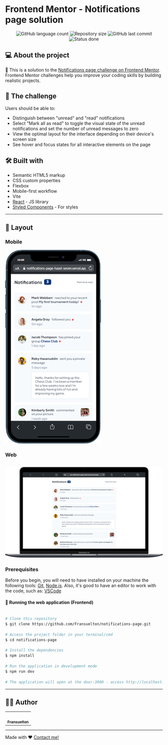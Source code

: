 # Frontend Mentor - Notifications page solution

<p align="center">

<img alt="GitHub language count" src="https://img.shields.io/github/languages/count/Fransuelton/notifications-page?color=%2304D361">
<img alt="Repository size" src="https://img.shields.io/github/repo-size/Fransuelton/notifications-page">
<img alt="GitHub last commit" src="https://img.shields.io/github/last-commit/Fransuelton/notifications-page">
<img alt="Status done" src="https://img.shields.io/badge/Status-Finalized%20-greensky">

</p>

## 💻 About the project

📄 This is a solution to the [Notifications page challenge on Frontend Mentor](https://www.frontendmentor.io/challenges/notifications-page-DqK5QAmKbC). Frontend Mentor challenges help you improve your coding skills by building realistic projects. 

## 🎯 The challenge

Users should be able to:

- Distinguish between "unread" and "read" notifications
- Select "Mark all as read" to toggle the visual state of the unread notifications and set the number of unread messages to zero
- View the optimal layout for the interface depending on their device's screen size
- See hover and focus states for all interactive elements on the page

## 🛠️ Built with

- Semantic HTML5 markup
- CSS custom properties
- Flexbox
- Mobile-first workflow
- Vite
- [React](https://reactjs.org/) - JS library
- [Styled Components](https://styled-components.com/) - For styles

---

## 🎨 Layout
### Mobile
![Mobile Design](./src/assets/readme/mobile-design.png)
### Web
![Desktop Design](./src/assets/readme/desktop-design.png)
---

### Prerequisites

Before you begin, you will need to have installed on your machine the following tools:
[Git](https://git-scm.com), [Node.js](https://nodejs.org/en/). Also, it's good to have an editor to work with the code, such as: [VSCode](https://code.visualstudio.com/)

#### 🧭 Running the web application (Frontend)

```bash

# Clone this repository
$ git clone https://github.com/Fransuelton/notifications-page.git

# Access the project folder in your terminal/cmd
$ cd notifications-page

# Install the dependencies
$ npm install

# Run the application in development mode
$ npm run dev

# The application will open at the door:3000 - access http://localhost:3000 or other

```
---

## 🧙‍♂️ Author

<table>
  <tr>
    <td align="center">
    <img style="border-radius: 50%;" src="https://avatars.githubusercontent.com/u/107893416?v=4" width="100px;" alt=""/><br /><sub><b>Fransuelton</b></sub>
    </td>
  </tr>
</table>

---

Made with ❤️ [Contact me!](https://www.linkedin.com/in/fransuelton/)